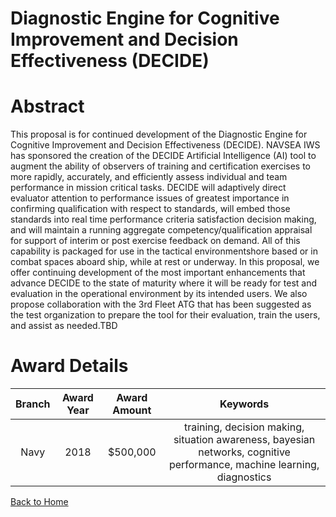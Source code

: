 
Diagnostic Engine for Cognitive Improvement and Decision Effectiveness (DECIDE)
===============================================================================

# Abstract


This proposal is for continued development of the Diagnostic Engine for Cognitive Improvement and Decision Effectiveness (DECIDE). NAVSEA IWS has sponsored the creation of the DECIDE Artificial Intelligence (AI) tool to augment the ability of observers of training and certification exercises to more rapidly, accurately, and efficiently assess individual and team performance in mission critical tasks. DECIDE will adaptively direct evaluator attention to performance issues of greatest importance in confirming qualification with respect to standards, will embed those standards into real time performance criteria satisfaction decision making, and will maintain a running aggregate competency/qualification appraisal for support of interim or post exercise feedback on demand. All of this capability is packaged for use in the tactical environmentshore based or in combat spaces aboard ship, while at rest or underway. In this proposal, we offer continuing development of the most important enhancements that advance DECIDE to the state of maturity where it will be ready for test and evaluation in the operational environment by its intended users. We also propose collaboration with the 3rd Fleet ATG that has been suggested as the test organization to prepare the tool for their evaluation, train the users, and assist as needed.TBD  

# Award Details

|Branch|Award Year|Award Amount|Keywords|
| :---: | :---: | :---: | :---: |
|Navy|2018|$500,000|training, decision making, situation awareness, bayesian networks, cognitive performance, machine learning, diagnostics|
  
  


[Back to Home](https://github.com/chrischow/dod_sbir_awards/DJ/#1899)